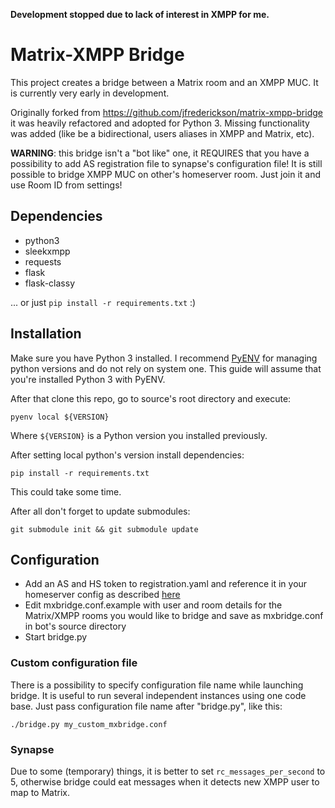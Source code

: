 **Development stopped due to lack of interest in XMPP for me.**

# Matrix-XMPP Bridge
This project creates a bridge between a Matrix room and an XMPP MUC. It is currently very early in development.

Originally forked from https://github.com/jfrederickson/matrix-xmpp-bridge it was heavily refactored and adopted for Python 3. Missing functionality was added (like be a bidirectional, users aliases in XMPP and Matrix, etc).

**WARNING**: this bridge isn't a "bot like" one, it REQUIRES that you have a possibility to add AS registration file to synapse's configuration file!
It is still possible to bridge XMPP MUC on other's homeserver room. Just join it and use Room ID from settings!

## Dependencies
- python3
- sleekxmpp
- requests
- flask
- flask-classy

... or just ``pip install -r requirements.txt`` :)

## Installation

Make sure you have Python 3 installed. I recommend [PyENV](https://github.com/yyuu/pyenv) for managing python versions and do not rely on system one. This guide will assume that you're installed Python 3 with PyENV.

After that clone this repo, go to source's root directory and execute:

```
pyenv local ${VERSION}
```

Where `${VERSION}` is a Python version you installed previously.

After setting local python's version install dependencies:

```
pip install -r requirements.txt
```

This could take some time.

After all don't forget to update submodules:

```
git submodule init && git submodule update
```

## Configuration

- Add an AS and HS token to registration.yaml and reference it in your homeserver config as described [here](http://matrix.org/blog/2015/03/02/introduction-to-application-services/)
- Edit mxbridge.conf.example with user and room details for the Matrix/XMPP rooms you would like to bridge and save as mxbridge.conf in bot's source directory
- Start bridge.py

### Custom configuration file

There is a possibility to specify configuration file name while launching bridge. It is useful to run several independent instances using one code base. Just pass configuration file name after "bridge.py", like this:

```
./bridge.py my_custom_mxbridge.conf
```

### Synapse

Due to some (temporary) things, it is better to set `rc_messages_per_second` to 5, otherwise bridge could eat messages when it detects new XMPP user to map to Matrix.
